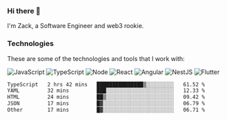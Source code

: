 ### Hi there 👋
I'm Zack, a Software Engineer and web3 rookie.

### Technologies
These are some of the technologies and tools that I work with:

![JavaScript](https://img.shields.io/badge/JavaScript-323330.svg?logo=javascript&logoColor=F7DF1E) 
![TypeScript](https://img.shields.io/badge/TypeScript-007ACC.svg?logo=typescript&logoColor=white) 
![Node](https://img.shields.io/badge/Node.js-43853D.svg?logo=node.js&logoColor=white)
![React](https://img.shields.io/badge/React-20232a.svg?logo=react&logoColor=61DAFB) 
![Angular](https://img.shields.io/badge/Angular-E23237.svg?logo=angularjs&logoColor=white)
![NestJS](https://img.shields.io/badge/NestJS-E0234E?logo=nestjs&logoColor=white)
![Flutter](https://img.shields.io/badge/Flutter-02569B.svg?logo=flutter&logoColor=white)

<!--START_SECTION:waka-->

```txt
TypeScript   2 hrs 42 mins   ███████████████▒░░░░░░░░░   61.52 %
YAML         32 mins         ███░░░░░░░░░░░░░░░░░░░░░░   12.33 %
HTML         24 mins         ██▒░░░░░░░░░░░░░░░░░░░░░░   09.42 %
JSON         17 mins         █▓░░░░░░░░░░░░░░░░░░░░░░░   06.79 %
Other        17 mins         █▓░░░░░░░░░░░░░░░░░░░░░░░   06.71 %
```

<!--END_SECTION:waka-->
